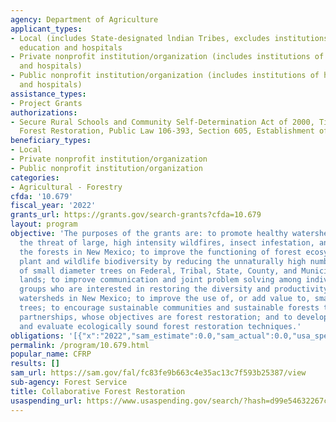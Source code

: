 ```yaml
---
agency: Department of Agriculture
applicant_types:
- Local (includes State-designated lndian Tribes, excludes institutions of higher
  education and hospitals
- Private nonprofit institution/organization (includes institutions of higher education
  and hospitals)
- Public nonprofit institution/organization (includes institutions of higher education
  and hospitals)
assistance_types:
- Project Grants
authorizations:
- Secure Rural Schools and Community Self-Determination Act of 2000, Title VI- Community
  Forest Restoration, Public Law 106-393, Section 605, Establishment of Program.
beneficiary_types:
- Local
- Private nonprofit institution/organization
- Public nonprofit institution/organization
categories:
- Agricultural - Forestry
cfda: '10.679'
fiscal_year: '2022'
grants_url: https://grants.gov/search-grants?cfda=10.679
layout: program
objective: 'The purposes of the grants are: to promote healthy watersheds and reduce
  the threat of large, high intensity wildfires, insect infestation, and disease in
  the forests in New Mexico; to improve the functioning of forest ecosystems and enhance
  plant and wildlife biodiversity by reducing the unnaturally high number and density
  of small diameter trees on Federal, Tribal, State, County, and Municipal forest
  lands; to improve communication and joint problem solving among individuals and
  groups who are interested in restoring the diversity and productivity of forested
  watersheds in New Mexico; to improve the use of, or add value to, small diameter
  trees; to encourage sustainable communities and sustainable forests through collaborative
  partnerships, whose objectives are forest restoration; and to develop, demonstrate,
  and evaluate ecologically sound forest restoration techniques.'
obligations: '[{"x":"2022","sam_estimate":0.0,"sam_actual":0.0,"usa_spending_actual":70390.39},{"x":"2023","sam_estimate":0.0,"sam_actual":0.0,"usa_spending_actual":-207853.23},{"x":"2024","sam_estimate":0.0,"sam_actual":0.0,"usa_spending_actual":-5487.75}]'
permalink: /program/10.679.html
popular_name: CFRP
results: []
sam_url: https://sam.gov/fal/fc83fe9b663c4e35ac13c7f593b25387/view
sub-agency: Forest Service
title: Collaborative Forest Restoration
usaspending_url: https://www.usaspending.gov/search/?hash=d99e54632267c169bb5d1c58782f470a
---
```


